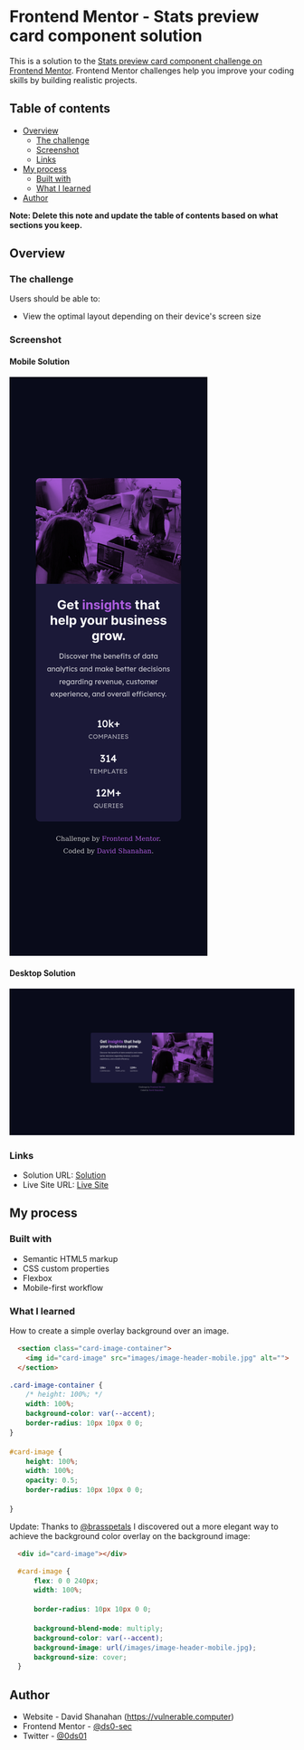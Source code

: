 # Frontend Mentor - Stats preview card component solution

This is a solution to the [Stats preview card component challenge on Frontend Mentor](https://www.frontendmentor.io/challenges/stats-preview-card-component-8JqbgoU62). Frontend Mentor challenges help you improve your coding skills by building realistic projects. 

## Table of contents

- [Overview](#overview)
  - [The challenge](#the-challenge)
  - [Screenshot](#screenshot)
  - [Links](#links)
- [My process](#my-process)
  - [Built with](#built-with)
  - [What I learned](#what-i-learned)
- [Author](#author)

**Note: Delete this note and update the table of contents based on what sections you keep.**

## Overview

### The challenge

Users should be able to:

- View the optimal layout depending on their device's screen size

### Screenshot

#### Mobile Solution
![](./Mobile-Solution.png)


#### Desktop Solution
![](./Desktop-Solution.png)


### Links

- Solution URL: [Solution](https://www.frontendmentor.io/solutions/frontend-mentor-stats-preview-card-component-solution-ey6p47DGf)
- Live Site URL: [Live Site](https://frontend-mentor-stats-preview-card-component-gamma.vercel.app/)

## My process

### Built with

- Semantic HTML5 markup
- CSS custom properties
- Flexbox
- Mobile-first workflow

### What I learned

How to create a simple overlay background over an image.

```html
  <section class="card-image-container">
    <img id="card-image" src="images/image-header-mobile.jpg" alt="">
  </section>
```
```css
.card-image-container {
    /* height: 100%; */
    width: 100%;
    background-color: var(--accent);
    border-radius: 10px 10px 0 0;
}

#card-image {
    height: 100%;
    width: 100%;
    opacity: 0.5;
    border-radius: 10px 10px 0 0;

}
```


Update: Thanks to [@brasspetals](https://www.frontendmentor.io/profile/brasspetals) I discovered out a more elegant way to achieve the background color overlay on the background image:

```html
  <div id="card-image"></div>
```
```css
  #card-image {
      flex: 0 0 240px;
      width: 100%;

      border-radius: 10px 10px 0 0;

      background-blend-mode: multiply;
      background-color: var(--accent);
      background-image: url(/images/image-header-mobile.jpg);
      background-size: cover;
  }
```
## Author

- Website - David Shanahan (https://vulnerable.computer)
- Frontend Mentor - [@ds0-sec](https://www.frontendmentor.io/profile/ds0-sec)
- Twitter - [@0ds01](https://twitter.com/0ds01)

